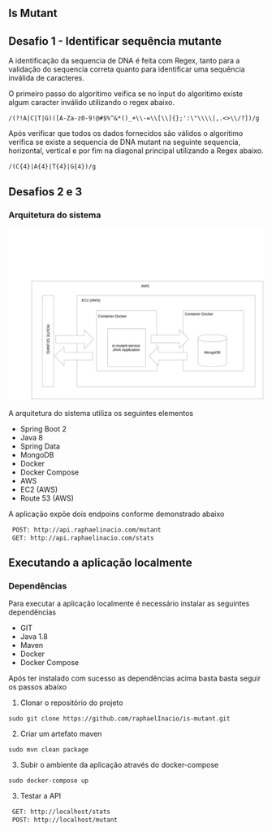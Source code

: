 ## Is Mutant


## Desafio 1 - Identificar sequência mutante

A identificação da sequencia de DNA é feita com Regex, tanto para a validação do sequencia correta quanto para identificar uma sequência inválida de caracteres.

O primeiro passo do algoritimo veifica  se no input do algoritimo existe algum caracter inválido utilizando o regex abaixo.
  
```
/(?!A|C|T|G)([A-Za-z0-9!@#$%^&*()_+\\-=\\[\\]{};':\"\\\\|,.<>\\/?])/g
```

Após verificar que todos os dados fornecidos são válidos o algoritimo verifica se existe a sequencia de DNA mutant na seguinte sequencia, horizontal, vertical e por fim na diagonal principal utilizando a Regex abaixo. 
```
/(C{4}|A{4}|T{4}|G{4})/g
```

## Desafios  2 e 3 

### Arquitetura do sistema

![enter image description here](https://github.com/raphaelInacio/is-mutant/blob/master/arquitetura.jpg)

A arquitetura do sistema utiliza os seguintes elementos 

- Spring Boot 2
- Java 8
- Spring Data
- MongoDB
- Docker
- Docker Compose
- AWS
- EC2 (AWS)
- Route 53 (AWS)

A aplicação expõe dois endpoins conforme demonstrado abaixo

```
 POST: http://api.raphaelinacio.com/mutant
 GET: http://api.raphaelinacio.com/stats
```

## Executando a aplicação localmente

###  Dependências

Para executar a aplicação localmente é necessário instalar as seguintes dependências

- GIT
- Java 1.8
- Maven
- Docker
- Docker Compose

Após ter instalado com sucesso as dependências acima basta basta seguir os passos abaixo

 1. Clonar o repositório do projeto

```
sudo git clone https://github.com/raphaelInacio/is-mutant.git
```

 2. Criar um artefato maven

```
sudo mvn clean package
```

 3. Subir o ambiente da aplicação através do docker-compose

```
sudo docker-compose up 
```

3. Testar a API

```
 GET: http://localhost/stats
 POST: http://localhost/mutant
```


